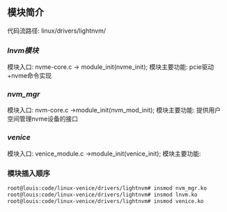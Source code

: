 ## 模块简介
代码流路径: linux/drivers/lightnvm/

### *lnvm模块*
模块入口: nvme-core.c -> module_init(nvme_init);
模块主要功能: pcie驱动+nvme命令实现

### *nvm_mgr*
模块入口: nvm-core.c ->module_init(nvm_mod_init);
模块主要功能: 提供用户空间管理nvme设备的接口

### *venice*
模块入口: venice_module.c ->module_init(venice_init);
模块主要功能: 

### 模块插入顺序

```bash
root@louis:code/linux-venice/drivers/lightnvm# insmod nvm_mgr.ko 
root@louis:code/linux-venice/drivers/lightnvm# insmod lnvm.ko 
root@louis:code/linux-venice/drivers/lightnvm# insmod venice.ko 
```
